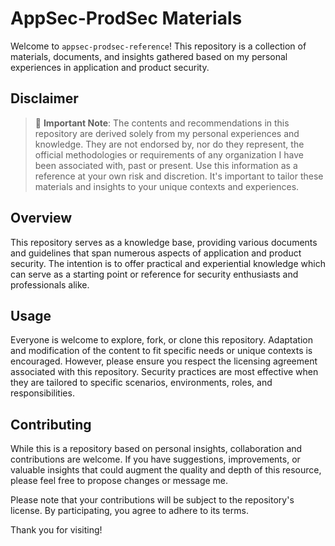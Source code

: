 
# AppSec-ProdSec Materials

Welcome to `appsec-prodsec-reference`! This repository is a collection of materials, documents, and insights gathered based on my personal experiences in application and product security.

## Disclaimer

> 🚨 **Important Note**: The contents and recommendations in this repository are derived solely from my personal experiences and knowledge. They are not endorsed by, nor do they represent, the official methodologies or requirements of any organization I have been associated with, past or present. Use this information as a reference at your own risk and discretion. It's important to tailor these materials and insights to your unique contexts and experiences.

## Overview

This repository serves as a knowledge base, providing various documents and guidelines that span numerous aspects of application and product security. The intention is to offer practical and experiential knowledge which can serve as a starting point or reference for security enthusiasts and professionals alike.

## Usage

Everyone is welcome to explore, fork, or clone this repository. Adaptation and modification of the content to fit specific needs or unique contexts is encouraged. However, please ensure you respect the licensing agreement associated with this repository. Security practices are most effective when they are tailored to specific scenarios, environments, roles, and responsibilities.

## Contributing

While this is a repository based on personal insights, collaboration and contributions are welcome. If you have suggestions, improvements, or valuable insights that could augment the quality and depth of this resource, please feel free to propose changes or message me.

Please note that your contributions will be subject to the repository's license. By participating, you agree to adhere to its terms.

Thank you for visiting!
